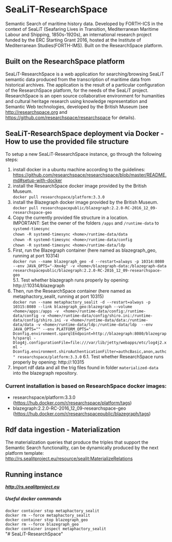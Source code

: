 # SeaLiT-ResearchSpace

Semantic Search of maritime history data. Developed by FORTH-ICS in the context of SeaLiT (Seafaring Lives in Transition, Mediterranean Maritime Labour and Shipping, 1850s-1920s), an international research project funded by the ERC Starting Grant 2016, hosted at the Institute of Mediterranean Studies(FORTH-IMS). Built on the ResearchSpace platform.

## Built on the ResearchSpace platform

SeaLiT-ResearchSpace is a web application for searching/browsing SeaLiT semantic data produced from the transcription of maritime data from historical archives. The application is the result of a particular configuration of the ResearchSpace platform, for the needs of the SeaLiT project. ResearchSpace is an open source collaborative environment for humanities and cultural heritage research using knowledge representation and Semantic Web technologies, developed by the British Museum (see http://researchspace.org and https://github.com/researchspace/researchspace for details).

## SeaLiT-ResearchSpace deployment via Docker - How to use the provided file structure

To setup a new SeaLiT-ResearchSpace instance, go through the following steps:  
1. install docker in a ubuntu machine according to the guidelines: https://github.com/researchspace/researchspace/blob/master/README.md#setup-with-docker
2. install the ResearchSpace docker image provided by the British Museum.  
`docker pull researchspace/platform:3.3.0`  
3. install the Blazegraph docker image provided by the British Museum.  
`docker pull researchspacepublic/blazegraph:2.2.0-RC-2016_12_09-researchspace-geo`  
4. Copy the currently provided file structure in a <home> location.  
IMPORTANT: Set the owner of the folders `/apps` and `/runtime-data` to `systemd-timesync`  
`chown -R systemd-timesync <home>/runtime-data/data`  
`chown -R systemd-timesync <home>/runtime-data/config`  
`chown -R systemd-timesync <home>/runtime-data/ldp`  
5. First, run the Blazegraph container (here named as blazegraph_geo, running at port 10314)  
`docker run --name blazegraph_geo -d --restart=always -p 10314:8080 --env JAVA_OPTS="-Xmx4g" -v <home>/blazegraph-data:/blazegraph-data researchspacepublic/blazegraph:2.2.0-RC-2016_12_09-researchspace-geo`  
5.1. Test whether blazegraph runs properly by opening: http://<ip>:10314/blazegraph
6. Then, run the ResearchSpace container (here named as metaphactory_sealit, running at port 10315)  
`docker run --name metaphactory_sealit -d --restart=always -p 10315:8080 --link blazegraph_geo:blazegraph --volume <home>/apps:/apps -v  <home>/runtime-data/config:/runtime-data/config -v <home>/runtime-data/config/shiro.ini:/runtime-data/config/shiro.ini -v <home>/runtime-data/data:/runtime-data/data -v <home>/runtime-data/ldp:/runtime-data/ldp  --env JAVA_OPTS="" --env PLATFORM_OPTS="-Dconfig.environment.sparqlEndpoint=http://blazegraph:8080/blazegraph/sparql -Dlog4j.configurationFile=file:///var/lib/jetty/webapps/etc/log4j2.xml -Dconfig.environment.shiroAuthenticationFilter=authcBasic,anon,authc" researchspace/platform:3.3.0` 
6.1. Test whether ResearchSpace runs properly by opening: http://<ip>:10315
7. Import rdf data and all the trig files found in folder `materialized-data` into the blazegraph repository. 

### Current installation is based on ResearchSpace docker images:
- researchspace/platform:3.3.0 (https://hub.docker.com/r/researchspace/platform/tags)
- blazegraph:2.2.0-RC-2016_12_09-researchspace-geo (https://hub.docker.com/r/researchspacepublic/blazegraph/tags)

## Rdf data ingestion - Materialization
The materialization queries that produce the triples that support the Semantic Search functionality, can be dynamically produced by the next platform template:
http://rs.sealitproject.eu/resource/sealit:MaterializeRelations

## Running instance 
***http://rs.sealitproject.eu***


##### Useful docker commands
`docker container stop metaphactory_sealit`  
`docker rm --force metaphactory_sealit`  
`docker container stop blazegraph_geo`  
`docker rm --force blazegraph_geo`  
`docker container inspect metaphactory_sealit`  
"# SeaLiT-ResearchSpace" 
